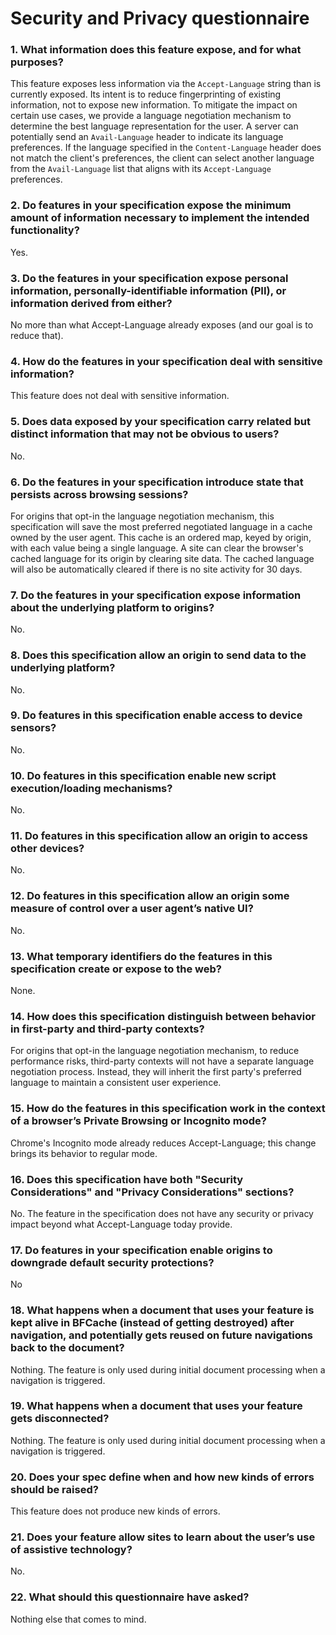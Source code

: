 # Security and Privacy questionnaire

### 1. What information does this feature expose, and for what purposes?

This feature exposes less information via the `Accept-Language` string than is currently exposed. Its intent is to reduce fingerprinting of existing information, not to expose new information. To mitigate the impact on certain use cases, we provide a language negotiation mechanism to determine the best language representation for the user. A server can potentially send an `Avail-Language` header to indicate its language preferences. If the language specified in the `Content-Language` header does not match the client's preferences, the client can select another language from the `Avail-Language` list that aligns with its `Accept-Language` preferences.

### 2. Do features in your specification expose the minimum amount of information necessary to implement the intended functionality?
Yes.

### 3. Do the features in your specification expose personal information, personally-identifiable information (PII), or information derived from either?
No more than what Accept-Language already exposes (and our goal is to reduce that).

### 4. How do the features in your specification deal with sensitive information?
This feature does not deal with sensitive information.

### 5. Does data exposed by your specification carry related but distinct information that may not be obvious to users?
No.

### 6. Do the features in your specification introduce state that persists across browsing sessions?
For origins that opt-in the language negotiation mechanism, this specification will save the most preferred negotiated language in a cache owned by the user agent. This cache is an ordered map, keyed by origin, with each value being a single language. A site can clear the browser's cached language for its origin by clearing site data. The cached language will also be automatically cleared if there is no site activity for 30 days.

### 7. Do the features in your specification expose information about the underlying platform to origins?
No.

### 8. Does this specification allow an origin to send data to the underlying platform?
No.

### 9. Do features in this specification enable access to device sensors?
No.

### 10. Do features in this specification enable new script execution/loading mechanisms?
No.

### 11. Do features in this specification allow an origin to access other devices?
No.

### 12. Do features in this specification allow an origin some measure of control over a user agent’s native UI?
No.

### 13. What temporary identifiers do the features in this specification create or expose to the web?
None.

### 14. How does this specification distinguish between behavior in first-party and third-party contexts?
For origins that opt-in the language negotiation mechanism, to reduce performance risks, third-party contexts will not have a separate language negotiation process. Instead, they will inherit the first party's preferred language to maintain a consistent user experience.

### 15. How do the features in this specification work in the context of a browser’s Private Browsing or Incognito mode?
Chrome's Incognito mode already reduces Accept-Language; this change brings its behavior to regular mode.

### 16. Does this specification have both "Security Considerations" and "Privacy Considerations" sections?
No. The feature in the specification does not have any security or privacy impact beyond what Accept-Language today provide.

### 17. Do features in your specification enable origins to downgrade default security protections?
No

### 18. What happens when a document that uses your feature is kept alive in BFCache (instead of getting destroyed) after navigation, and potentially gets reused on future navigations back to the document?
Nothing. The feature is only used during initial document processing when a navigation is triggered.

### 19. What happens when a document that uses your feature gets disconnected?
Nothing. The feature is only used during initial document processing when a navigation is triggered.

### 20. Does your spec define when and how new kinds of errors should be raised?
This feature does not produce new kinds of errors.

### 21. Does your feature allow sites to learn about the user’s use of assistive technology?
No.

### 22. What should this questionnaire have asked?
Nothing else that comes to mind.
